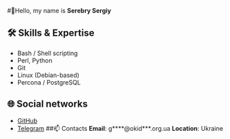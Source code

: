 #👋Hello, my name is **Serebry Sergiy**

## 🛠️ Skills & Expertise
- Bash / Shell scripting
- Perl, Python
- Git
- Linux (Debian-based)
- Percona / PostgreSQL
## 🌐 Social networks
- [GitHub](https://github.com/SergiySilver)
- [Telegram](@SerebrySergiy)
##📫 Contacts
**Email**: g****@okid***.org.ua
**Location**: Ukraine

